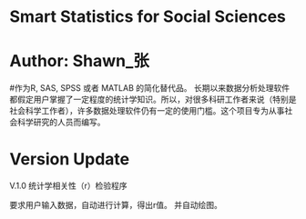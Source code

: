 # Smart Statistics for Social Sciences
# Author: Shawn_张

#作为R, SAS, SPSS 或者 MATLAB 的简化替代品。
长期以来数据分析处理软件都假定用户掌握了一定程度的统计学知识。所以，对很多科研工作者来说（特别是社会科学工作者），许多数据处理软件仍有一定的使用门槛。这个项目专为从事社会科学研究的人员而编写。


# Version Update
V.1.0  统计学相关性（r）检验程序


要求用户输入数据，自动进行计算，得出r值。 并自动绘图。

